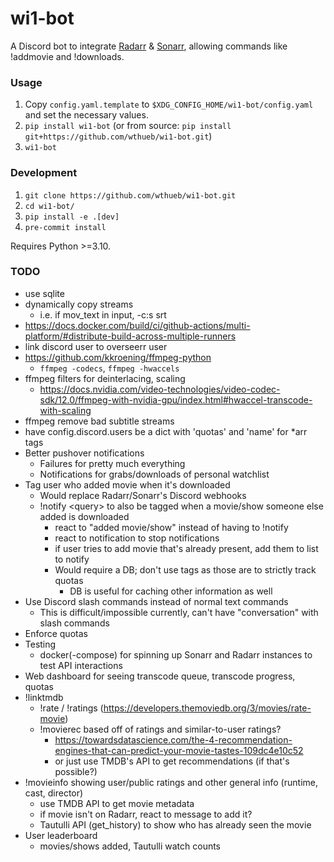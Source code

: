 # wi1-bot

A Discord bot to integrate [Radarr](https://radarr.video/) & [Sonarr](https://sonarr.tv/), allowing commands like !addmovie and !downloads.

### Usage

1. Copy `config.yaml.template` to `$XDG_CONFIG_HOME/wi1-bot/config.yaml` and set the necessary values.
2. `pip install wi1-bot` (or from source: `pip install git+https://github.com/wthueb/wi1-bot.git`)
3. `wi1-bot`

### Development

1. `git clone https://github.com/wthueb/wi1-bot.git`
2. `cd wi1-bot/`
3. `pip install -e .[dev]`
4. `pre-commit install`

Requires Python >=3.10.

### TODO

- use sqlite
- dynamically copy streams
  - i.e. if mov_text in input, -c:s srt
- https://docs.docker.com/build/ci/github-actions/multi-platform/#distribute-build-across-multiple-runners
- link discord user to overseerr user
- https://github.com/kkroening/ffmpeg-python
  - `ffmpeg -codecs`, `ffmpeg -hwaccels`
- ffmpeg filters for deinterlacing, scaling
  - https://docs.nvidia.com/video-technologies/video-codec-sdk/12.0/ffmpeg-with-nvidia-gpu/index.html#hwaccel-transcode-with-scaling
- ffmpeg remove bad subtitle streams
- have config.discord.users be a dict with 'quotas' and 'name' for *arr tags
- Better pushover notifications
  - Failures for pretty much everything
  - Notifications for grabs/downloads of personal watchlist
- Tag user who added movie when it's downloaded
  - Would replace Radarr/Sonarr's Discord webhooks
  - !notify \<query\> to also be tagged when a movie/show someone else added is downloaded
    - react to "added movie/show" instead of having to !notify
    - react to notification to stop notifications
    - if user tries to add movie that's already present, add them to list to notify
    - Would require a DB; don't use tags as those are to strictly track quotas
      - DB is useful for caching other information as well
- Use Discord slash commands instead of normal text commands
  - This is difficult/impossible currently, can't have "conversation" with slash commands
- Enforce quotas
- Testing
  - docker(-compose) for spinning up Sonarr and Radarr instances to test API interactions
- Web dashboard for seeing transcode queue, transcode progress, quotas
- !linktmdb
  - !rate / !ratings (https://developers.themoviedb.org/3/movies/rate-movie)
  - !movierec based off of ratings and similar-to-user ratings?
    - https://towardsdatascience.com/the-4-recommendation-engines-that-can-predict-your-movie-tastes-109dc4e10c52
    - or just use TMDB's API to get recommendations (if that's possible?)
- !movieinfo showing user/public ratings and other general info (runtime, cast, director)
  - use TMDB API to get movie metadata
  - if movie isn't on Radarr, react to message to add it?
  - Tautulli API (get_history) to show who has already seen the movie
- User leaderboard
  - movies/shows added, Tautulli watch counts
